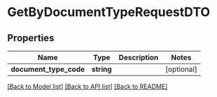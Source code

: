 # GetByDocumentTypeRequestDTO

## Properties
Name | Type | Description | Notes
------------ | ------------- | ------------- | -------------
**document_type_code** | **string** |  | [optional] 

[[Back to Model list]](../README.md#documentation-for-models) [[Back to API list]](../README.md#documentation-for-api-endpoints) [[Back to README]](../README.md)


